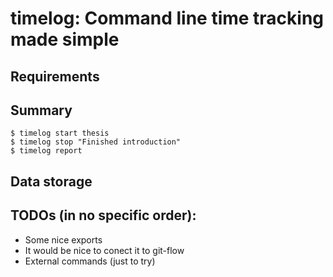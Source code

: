 # timelog: Command line time tracking made simple

## Requirements


## Summary

```
$ timelog start thesis
$ timelog stop "Finished introduction"
$ timelog report
```

## Data storage

## TODOs (in no specific order):
  - Some nice exports
  - It would be nice to conect it to git-flow
  - External commands (just to try)
